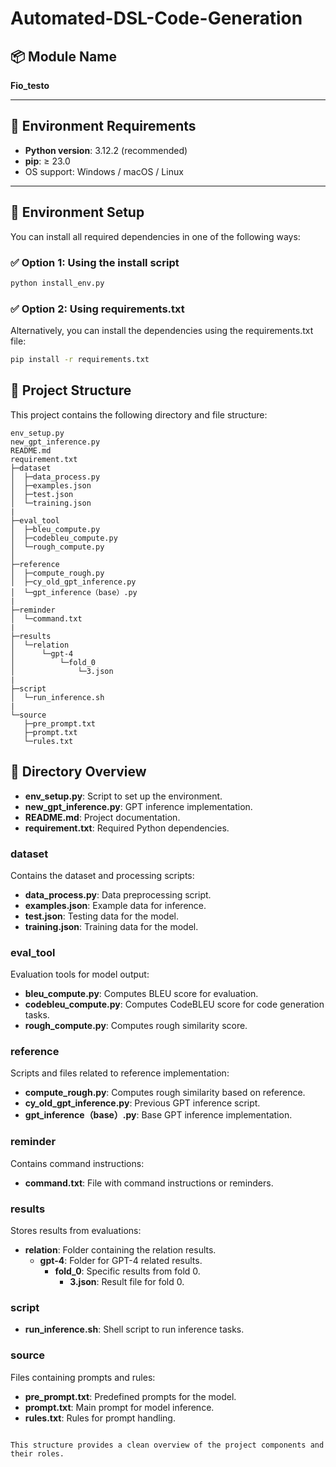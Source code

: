 # Automated-DSL-Code-Generation

## 📦 Module Name

**Fio_testo**

---

## 🐍 Environment Requirements

- **Python version**: 3.12.2 (recommended)
- **pip**: ≥ 23.0
- OS support: Windows / macOS / Linux

---

## 🔧 Environment Setup

You can install all required dependencies in one of the following ways:

### ✅ Option 1: Using the install script

```bash
python install_env.py
```
### ✅ Option 2: Using requirements.txt
Alternatively, you can install the dependencies using the requirements.txt file:

```bash
pip install -r requirements.txt
```
## 📂 Project Structure

This project contains the following directory and file structure:

```
env_setup.py
new_gpt_inference.py
README.md
requirement.txt
├─dataset
│  ├─data_process.py
│  ├─examples.json
│  ├─test.json
│  └─training.json
|
├─eval_tool
│  ├─bleu_compute.py
│  ├─codebleu_compute.py
│  └─rough_compute.py
│  
├─reference
│  ├─compute_rough.py
│  ├─cy_old_gpt_inference.py
│  └─gpt_inference（base）.py
|
├─reminder
│  └─command.txt
|
├─results
│  └─relation
│      └─gpt-4
│          └─fold_0
│              └─3.json
|
├─script
│  └─run_inference.sh
|
└─source
   ├─pre_prompt.txt
   ├─prompt.txt
   └─rules.txt
```

## 📂 Directory Overview

- **env_setup.py**: Script to set up the environment.
- **new_gpt_inference.py**: GPT inference implementation.
- **README.md**: Project documentation.
- **requirement.txt**: Required Python dependencies.

### dataset
Contains the dataset and processing scripts:
- **data_process.py**: Data preprocessing script.
- **examples.json**: Example data for inference.
- **test.json**: Testing data for the model.
- **training.json**: Training data for the model.

### eval_tool
Evaluation tools for model output:
- **bleu_compute.py**: Computes BLEU score for evaluation.
- **codebleu_compute.py**: Computes CodeBLEU score for code generation tasks.
- **rough_compute.py**: Computes rough similarity score.

### reference
Scripts and files related to reference implementation:
- **compute_rough.py**: Computes rough similarity based on reference.
- **cy_old_gpt_inference.py**: Previous GPT inference script.
- **gpt_inference（base）.py**: Base GPT inference implementation.

### reminder
Contains command instructions:
- **command.txt**: File with command instructions or reminders.

### results
Stores results from evaluations:
- **relation**: Folder containing the relation results.
  - **gpt-4**: Folder for GPT-4 related results.
    - **fold_0**: Specific results from fold 0.
      - **3.json**: Result file for fold 0.

### script
- **run_inference.sh**: Shell script to run inference tasks.

### source
Files containing prompts and rules:
- **pre_prompt.txt**: Predefined prompts for the model.
- **prompt.txt**: Main prompt for model inference.
- **rules.txt**: Rules for prompt handling.

```

This structure provides a clean overview of the project components and their roles.
